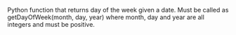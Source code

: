Python function that returns day of the week given a date. Must be called as 
		getDayOfWeek(month, day, year) where month, day and year are all integers and must be positive.